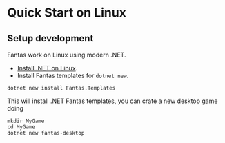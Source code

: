 # Quick Start on Linux

## Setup development

Fantas work on Linux using modern .NET.

* [Install .NET on Linux](https://learn.microsoft.com/en-us/dotnet/core/install/linux).
* Install Fantas templates for `dotnet new`.

```
dotnet new install Fantas.Templates
```

This will install .NET Fantas templates, you can crate a new desktop game doing 

```
mkdir MyGame
cd MyGame
dotnet new fantas-desktop
```
